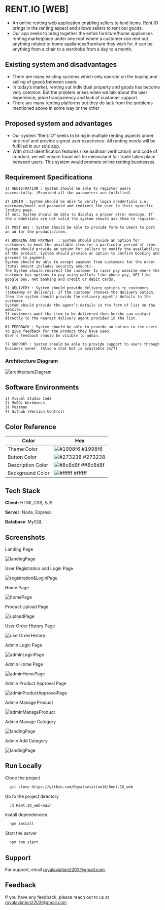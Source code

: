 
# RENT.IO [WEB]
- An online renting web application enabling sellers to lend items. Rent.IO brings in the renting aspect and allows sellers to rent out goods. 
- Our app seeks to bring together the entire furniture/home appliances renting marketplace under one roof where a customer can rent out anything related to home appliances/furniture they wish for, it can be anything from a chair to a wardrobe from a day to a month.

## Existing system and disadvantages
- There are many existing systems which only operate on the buying and selling of goods between users.
- In today’s market, renting out individual property and goods has become very common. But the problem arises when we talk about the user experience, price transparency and lack of customer support. 
- There are many renting platforms but they do lack from the problems mentioned above in some way or the other

## Proposed system and advantages
- Our system “Rent.IO” seeks to bring in multiple renting aspects under one roof and provide a great user experience. All renting needs will be fulfilled in our sole app. 
- With strict identification features (like aadhaar verification) and code of conduct, we will ensure fraud will be minimaland fair trade takes place between users. This system would promote online renting businesses.

## Requirement Specifications
    1) REGISTRATION : System should be able to register users successfully. (Provided all the parameters are fulfilled)

    2) LOGIN : System should be able to verify login credentials i.e. username/email and password and redirect the user to their specific landing page. 
    If not, System should be able to display a proper error message. If the credentials are not valid the system should ask them to register.

    3) POST ADs : System should be able to provide form to Users to post an ad for the products/item.

    4) BOOKING AND PAYMENT  : System should provide an option for customers to book the available item for a particular period of time.
    System should provide an option for sellers to modify the availability of the product. System should provide an option to confirm booking and proceed to payment. 
    System should be able to accept payment from customers for the order (total amount includes security amount). 
    The System should redirect the customer to razor pay website where the customer has options to pay using wallets like phone pay, UPI like google pay, net banking and credit or debit cards.

    5) DELIVERY : System should provide delivery options to customers (takeaway or delivery). If the customer chooses the delivery option, then the system should provide the delivery agent's details to the customer.
    System should provide the agent’s details in the form of list on the website. 
    If customers want the item to be delivered then he/she can contact directly to the nearest delivery agent provided in the list.
    
    6) FEEDBACK : System should be able to provide an option to the users to give feedback for the product they have used. 
    User’s feedback should be visible to admin.

    7) SUPPORT : System should be able to provide support to users through business owner. (Also a chat bot is available 24/7)

### Architecture Diagram
![architectureDiagram](https://github.com/Royalaviation18/Rent.IO_web/blob/main/appScreenShots/architectureDiagram.jpg)

## Software Environments
    1) Visual Studio Code
    2) MySQL Workbench
    3) Postman
    4) Github (Version Control)






## Color Reference

| Color             | Hex                                                                |
| ----------------- | ------------------------------------------------------------------ |
| Theme Color | ![#1998f6](https://via.placeholder.com/10/1998f6?text=+) #1998f6 |
| Button Color | ![#273238](https://via.placeholder.com/10/273238?text=+) #273238 |
| Description Color | ![#8c8d8f](https://via.placeholder.com/10/8c8d8f?text=+) ##8c8d8f |
| Background Color | ![#ffffff](https://via.placeholder.com/10/ffffff?text=+) #ffffff |


## Tech Stack

**Client:** HTML,CSS, EJS

**Server:** Node, Express

**Database**: MySQL


## Screenshots

Landing Page 

![landingPage](https://github.com/Royalaviation18/Rent.IO_web/blob/main/appScreenShots/landingPage.jpg)

User Registration and Login Page

![registration&LoginPage](https://github.com/Royalaviation18/Rent.IO_web/blob/main/appScreenShots/registerAndLogin.jpg)

Home Page 

![homePage](https://github.com/Royalaviation18/Rent.IO_web/blob/main/appScreenShots/landingPageVerifiedUser.jpg)

Product Upload Page 

![uploadPage](https://github.com/Royalaviation18/Rent.IO_web/blob/main/appScreenShots/uploadProducts.jpg)

User Order History Page 

![userOrderHistory](https://github.com/Royalaviation18/Rent.IO_web/blob/main/appScreenShots/userMyOrders.jpg)

Admin Login Page 

![adminLoginPage](https://github.com/Royalaviation18/Rent.IO_web/blob/main/appScreenShots/adminLogin.jpg)

Admin Home Page 

![adminHomePage](https://github.com/Royalaviation18/Rent.IO_web/blob/main/appScreenShots/adminHome.jpg)

Admin Product Approval Page

![adminProductApprovalPage](https://github.com/Royalaviation18/Rent.IO_web/blob/main/appScreenShots/adminProductApproval.jpg)

Admin Manage Product

![adminManageProduct](https://github.com/Royalaviation18/Rent.IO_web/blob/main/appScreenShots/adminManageProducts.jpg)

Admin Manage Category 

![landingPage](https://github.com/Royalaviation18/Rent.IO_web/blob/main/appScreenShots/adminManageCategory.jpg)

Admin Add Category 

![landingPage](https://github.com/Royalaviation18/Rent.IO_web/blob/main/appScreenShots/adminAddCategory.jpg)




## Run Locally

Clone the project

```bash
  git clone https://github.com/Royalaviation18/Rent.IO_web
```

Go to the project directory

```bash
  cd Rent.IO_web-main
```

Install dependencies

```bash
  npm install
```

Start the server

```bash
  npm run start
```


## Support

For support, email royalaviation2203@gmail.com.


## Feedback

If you have any feedback, please reach out to us at royalaviation2203@gmail.com

